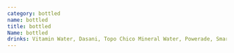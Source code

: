 ```yaml
---
category: bottled
name: bottled
title: bottled
Name: bottled
drinks: Vitamin Water, Dasani, Topo Chico Mineral Water, Powerade, Smartwater, Grape Fanta, Orange Juice, Cranapple Juice
---
```


